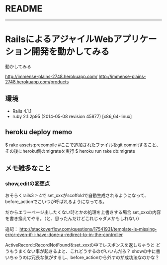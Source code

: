# README
- - -

# RailsによるアジャイルWebアプリケーション開発を動かしてみる
動かしてみる

http://immense-plains-2748.herokuapp.com/
http://immense-plains-2748.herokuapp.com/products

## 環境

* Rails 4.1.1
* ruby 2.1.2p95 (2014-05-08 revision 45877) [x86_64-linux]

## heroku deploy memo
$ rake assets:precompile
\#ここで追加されたファイルをgit commitすること、その後にheroku側のmigrateを実行
$ heroku run rake db:migrate


## メモ雑多なこと

### show,editの変更点

おそらくrails3 > 4で
set_xxxがscoffoldで自動生成されるようになって、before_actionでこいつが呼ばれるようになってる。

だからエラーページ出したくない時とかの処理を上書きする場合
set_xxxの内容を書き換えてやる。（と、思ったんだけどこれじゃダメかもしれない）

追記：
http://stackoverflow.com/questions/17541931/template-is-missing-error-even-if-i-have-done-a-redirect-to-in-the-controller

ActiveRecord::RecordNotFoundをset_xxxの中でレスポンスを返しちゃうと
どうもうまくない事が起きるよと、これどうするのがいいんだろ？
showの中に書いちゃうのは冗長な気がするし、before_actionから外すのが成功法なのかな？
